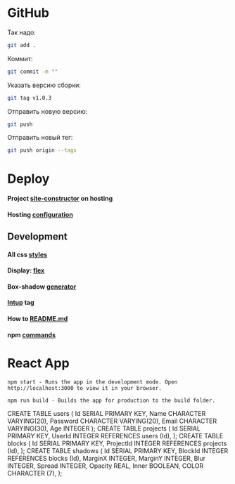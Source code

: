 # GitHub

Так надо:
```bash
git add .
```

Коммит:
```bash
git commit -m ""
```

Указать версию сборки:
```bash
git tag v1.0.3
```

Отправить новую версию:
```bash
git push
```

Отправить новый тег:
```bash
git push origin --tags
```

# Deploy
#### Project [site-constructor](https://site-constructor-flame.vercel.app/ "Vercel") on hosting
#### Hosting [configuration](https://vercel.com/kalashvovan/site-constructor)

## Development

#### All css [styles](https://htmlweb.ru/css/styles1.php)
#### Display: [flex](https://habr.com/ru/post/467049/)
#### Box-shadow [generator](https://active-vision.ru/icon/box-shadow/)
#### [Intup](https://developer.mozilla.org/ru/docs/Web/HTML/Element/Input) tag
#### How to [README.md](https://texterra.ru/blog/ischerpyvayushchaya-shpargalka-po-sintaksisu-razmetki-markdown-na-zametku-avtoram-veb-razrabotchikam.html "MD syntax")
#### npm [commands](https://gist.github.com/devrafalko/c0b1fca75732fcbf001f28e6d2f08c70)

# React App
```
npm start - Runs the app in the development mode. Open http://localhost:3000 to view it in your browser.

npm run build - Builds the app for production to the build folder.
```

CREATE TABLE users
(
    Id SERIAL PRIMARY KEY,
    Name CHARACTER VARYING(20),
    Password CHARACTER VARYING(20),
    Email CHARACTER VARYING(30),
    Age INTEGER
);
CREATE TABLE projects
(
    Id SERIAL PRIMARY KEY,
    UserId INTEGER REFERENCES users (Id),
);
CREATE TABLE blocks
(
    Id SERIAL PRIMARY KEY,
    ProjectId INTEGER REFERENCES projects (Id),
);
CREATE TABLE shadows
(
    Id SERIAL PRIMARY KEY,
    BlockId INTEGER REFERENCES blocks (Id),
    MarginX INTEGER,
    MarginY INTEGER,
    Blur INTEGER,
    Spread INTEGER,
    Opacity REAL,
    Inner BOOLEAN,
    COLOR CHARACTER (7),
);
